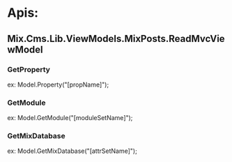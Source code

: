 # Apis:
## Mix.Cms.Lib.ViewModels.MixPosts.ReadMvcViewModel
### GetProperty
ex: Model.Property<string>("[propName]");
### GetModule
ex: Model.GetModule("[moduleSetName]");
### GetMixDatabase
ex: Model.GetMixDatabase("[attrSetName]");